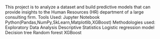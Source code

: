 This project is to analyze a dataset and build predictive models that can provide insights to the Human Resources (HR) department of a large consulting firm.
Tools Used:
Jupyter Notebook
Python(Pandas,NumPy,SkLearn,Matplotlib,XGBoost)
Methodologies used:
Exploratory Data Analysis
Descriptive Statistics
Logistic regression model
Decision tree
Random forest
XGBoost
